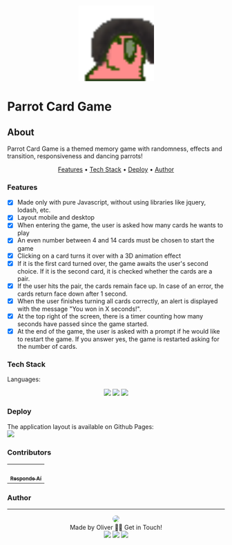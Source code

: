 <p align="center">
  <img src="/imagens/bobrossparrot.gif" width="175" alt="" />
</p>

# Parrot Card Game

## About
<p>
    Parrot Card Game is a themed memory game with randomness, effects and transition, responsiveness and dancing parrots!
</p>

<p align="center">
    <a href="#features">Features</a> •
    <a href="#tech">Tech Stack</a> •
    <a href="#deploy">Deploy</a> •
    <a href="#author">Author</a>
</p>

### Features
- [x] Made only with pure Javascript, without using libraries like jquery, lodash, etc.<br>
- [x] Layout mobile and desktop<br>
- [x] When entering the game, the user is asked how many cards he wants to play<br>
- [x] An even number between 4 and 14 cards must be chosen to start the game<br>
- [x] Clicking on a card turns it over with a 3D animation effect<br>
- [x] If it is the first card turned over, the game awaits the user's second choice. If it is the second card, it is checked whether the cards are a pair.<br>
- [x] If the user hits the pair, the cards remain face up. In case of an error, the cards return face down after 1 second.<br>
- [x] When the user finishes turning all cards correctly, an alert is displayed with the message "You won in X seconds!".<br>
- [x] At the top right of the screen, there is a timer counting how many seconds have passed since the game started.<br>
- [x] At the end of the game, the user is asked with a prompt if he would like to restart the game. If you answer yes, the game is restarted asking for the number of cards.<br>

### Tech Stack
Languages:<br>
<p align="center">
<img src="https://img.shields.io/badge/html5%20-%23E34F26.svg?&style=for-the-badge&logo=html5&logoColor=white"/>
<img src="https://img.shields.io/badge/css3%20-%231572B6.svg?&style=for-the-badge&logo=css3&logoColor=white"/>
<img src="https://img.shields.io/badge/javascript%20-%23323330.svg?&style=for-the-badge&logo=javascript&logoColor=%23F7DF1E"/>
</p>

### Deploy

The application layout is available on Github Pages:<br>
<a href='https://thaliadettenborn.github.io/parrotCardGame/' target="_blank" ><img src='https://img.shields.io/badge/github-pages%20-%23F05033.svg?&style=for-the-badge&logo=github&logoColor=white'></a>

### Contributors
<table>
  <tr>
    <td align="center"><a href="https://github.com/responde-ai"><img style="border-radius: 50%;" src="https://avatars3.githubusercontent.com/u/40724166?s=200&v=4" width="100px;" alt=""/><br /><sub><b>Responde Aí</b></sub></a><br />
  </tr>
</table>

### Author
---
<p align='center'>
  <img src="https://avatars0.githubusercontent.com/u/70967247?s=460&u=0684339f0717ae41ce18689351f0215fdf270590&v=4" width="100px" style="border-radius: 50%"/>
  <br>
  Made by Oliver 👋🏽 Get in Touch!<br>
  <a href="https://www.linkedin.com/in/oliverdettenborn/"><img src="https://img.shields.io/badge/linkedin-%230077B5.svg?&style=for-the-badge&logo=linkedin&logoColor=white"/></a>
  <a href="mailto:oliver.dettenborn@gmail.com"><img src="https://img.shields.io/badge/gmail-D14836?&style=for-the-badge&logo=gmail&logoColor=white"/></a>
  <a href="https://github.com/oliverdettenborn"><img src="https://img.shields.io/badge/github-%23100000.svg?&style=for-the-badge&logo=github&logoColor=white" /></a>
  
</p>
